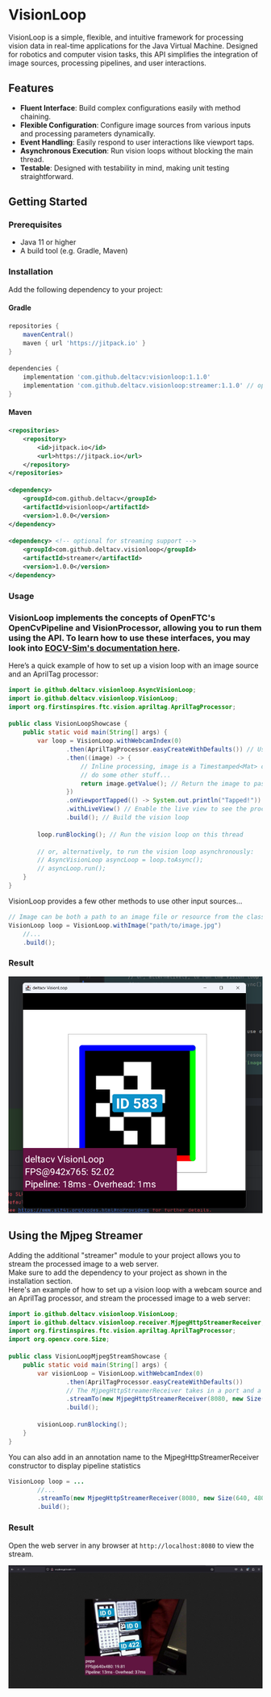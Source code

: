 # VisionLoop

VisionLoop is a simple, flexible, and intuitive framework for processing vision data in real-time applications for the Java Virtual Machine. Designed for robotics and computer vision tasks, this API simplifies the integration of image sources, processing pipelines, and user interactions.

## Features

- **Fluent Interface**: Build complex configurations easily with method chaining.
- **Flexible Configuration**: Configure image sources from various inputs and processing parameters dynamically.
- **Event Handling**: Easily respond to user interactions like viewport taps.
- **Asynchronous Execution**: Run vision loops without blocking the main thread.
- **Testable**: Designed with testability in mind, making unit testing straightforward.

## Getting Started

### Prerequisites

- Java 11 or higher
- A build tool (e.g. Gradle, Maven)

### Installation

Add the following dependency to your project:

#### Gradle 

```groovy
repositories {
    mavenCentral()
    maven { url 'https://jitpack.io' }
}

dependencies {
    implementation 'com.github.deltacv:visionloop:1.1.0'
    implementation 'com.github.deltacv.visionloop:streamer:1.1.0' // optional for streaming support
}
```

#### Maven

```xml
<repositories>
    <repository>
        <id>jitpack.io</id>
        <url>https://jitpack.io</url>
    </repository>
</repositories>

<dependency>
    <groupId>com.github.deltacv</groupId>
    <artifactId>visionloop</artifactId>
    <version>1.0.0</version>
</dependency>

<dependency> <!-- optional for streaming support -->
    <groupId>com.github.deltacv.visionloop</groupId>
    <artifactId>streamer</artifactId>
    <version>1.0.0</version>
</dependency>
```

### Usage


### VisionLoop implements the concepts of OpenFTC's OpenCvPipeline and VisionProcessor, allowing you to run them using the API. To learn how to use these interfaces, you may look into [EOCV-Sim's documentation here](https://deltacv.gitbook.io/eocv-sim/introduction/pipelines).

Here’s a quick example of how to set up a vision loop with an image source and an AprilTag processor:

```java
import io.github.deltacv.visionloop.AsyncVisionLoop;
import io.github.deltacv.visionloop.VisionLoop;
import org.firstinspires.ftc.vision.apriltag.AprilTagProcessor;

public class VisionLoopShowcase {
    public static void main(String[] args) {
        var loop = VisionLoop.withWebcamIndex(0)
                .then(AprilTagProcessor.easyCreateWithDefaults()) // Use an AprilTag processor to detect tags
                .then((image) -> {
                    // Inline processing, image is a Timestamped<Mat> object.
                    // do some other stuff...
                    return image.getValue(); // Return the image to pass it to the next processor
                })
                .onViewportTapped(() -> System.out.println("Tapped!")) // Print a message when the viewport is tapped
                .withLiveView() // Enable the live view to see the processed image in a window
                .build(); // Build the vision loop

        loop.runBlocking(); // Run the vision loop on this thread

        // or, alternatively, to run the vision loop asynchronously:
        // AsyncVisionLoop asyncLoop = loop.toAsync();
        // asyncLoop.run();
    }
}
```

VisionLoop provides a few other methods to use other input sources...

```java
// Image can be both a path to an image file or resource from the classpath
VisionLoop loop = VisionLoop.withImage("path/to/image.jpg")
    //...
    .build();
```

### Result

![img.png](assets/apriltag_result.png)


## Using the Mjpeg Streamer

Adding the additional "streamer" module to your project allows you to stream the processed image to a web server.<br>
Make sure to add the dependency to your project as shown in the installation section.<br>
Here's an example of how to set up a vision loop with a webcam source and an AprilTag processor, and stream the processed image to a web server:

```java
import io.github.deltacv.visionloop.VisionLoop;
import io.github.deltacv.visionloop.receiver.MjpegHttpStreamerReceiver;
import org.firstinspires.ftc.vision.apriltag.AprilTagProcessor;
import org.opencv.core.Size;

public class VisionLoopMjpegStreamShowcase {
    public static void main(String[] args) {
        var visionLoop = VisionLoop.withWebcamIndex(0)
                .then(AprilTagProcessor.easyCreateWithDefaults())
                // The MjpegHttpStreamerReceiver takes in a port and a size for the stream
                .streamTo(new MjpegHttpStreamerReceiver(8080, new Size(640, 480)))
                .build();

        visionLoop.runBlocking();
    }
}
```

You can also add in an annotation name to the MjpegHttpStreamerReceiver constructor to display pipeline statistics

```java
VisionLoop loop = ...
        //...
        .streamTo(new MjpegHttpStreamerReceiver(8080, new Size(640, 480), "AprilTag Processor"))
        .build();
```

### Result

Open the web server in any browser at `http://localhost:8080` to view the stream.

![img.png](assets/mjpeg_result.png)